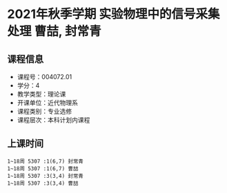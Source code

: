 # 2021年秋季学期 实验物理中的信号采集处理 曹喆, 封常青






## 课程信息

- 课程号：004072.01
- 学分：4
- 教学类型：理论课
- 开课单位：近代物理系
- 课程类别：专业选修
- 课程层次：本科计划内课程

## 上课时间

```
1~18周 5307 :1(6,7) 封常青
1~18周 5307 :1(6,7) 曹喆
1~18周 5307 :3(3,4) 封常青
1~18周 5307 :3(3,4) 曹喆
```


